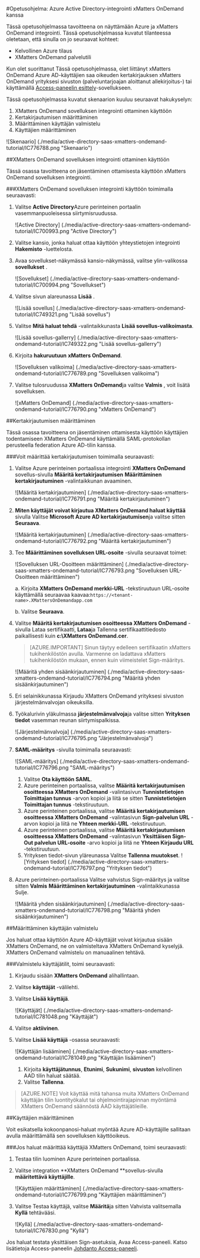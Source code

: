<properties 
    pageTitle="Opetusohjelma: Azure Active Directory integrointi xMatters OnDemand | Microsoft Azure"
    description="Opettele käyttämään xMatters OnDemand Azure Active Directory-hakemistosta käyttöön kertakirjautumisen, automaattinen valmistelu ja lisää!" 
    services="active-directory" 
    authors="jeevansd"  
    documentationCenter="na" 
    manager="femila"/>
<tags 
    ms.service="active-directory" 
    ms.devlang="na" 
    ms.topic="article" 
    ms.tgt_pltfrm="na" 
    ms.workload="identity" 
    ms.date="09/09/2016" 
    ms.author="jeedes" />

#<a name="tutorial-azure-active-directory-integration-with-xmatters-ondemand"></a>Opetusohjelma: Azure Active Directory-integrointi xMatters OnDemand kanssa
  
Tässä opetusohjelmassa tavoitteena on näyttämään Azure ja xMatters OnDemand integrointi. Tässä opetusohjelmassa kuvatut tilanteessa oletetaan, että sinulla on jo seuraavat kohteet:

-   Kelvollinen Azure tilaus
-   XMatters OnDemand palvelutili
  
Kun olet suorittanut Tässä opetusohjelmassa, olet liittänyt xMatters OnDemand Azure AD-käyttäjien saa oikeuden kertakirjauksen xMatters OnDemand yrityksesi sivuston (palveluntarjoajan aloittanut allekirjoitus-) tai käyttämällä [Access-paneelin esittely](active-directory-saas-access-panel-introduction.md)-sovellukseen.
  
Tässä opetusohjelmassa kuvatut skenaarion kuuluu seuraavat hakukyselyn:

1.  XMatters OnDemand sovelluksen integrointi ottaminen käyttöön
2.  Kertakirjautumisen määrittäminen
3.  Määrittäminen käyttäjän valmistelu
4.  Käyttäjien määrittäminen

![Skenaario] (./media/active-directory-saas-xmatters-ondemand-tutorial/IC776788.png "Skenaario")

##<a name="enabling-the-application-integration-for-xmatters-ondemand"></a>XMatters OnDemand sovelluksen integrointi ottaminen käyttöön
  
Tässä osassa tavoitteena on jäsentäminen ottamisesta käyttöön xMatters OnDemand sovelluksen integrointi.

###<a name="to-enable-the-application-integration-for-xmatters-ondemand-perform-the-following-steps"></a>XMatters OnDemand sovelluksen integrointi käyttöön toimimalla seuraavasti:

1.  Valitse **Active Directory**Azure perinteinen portaalin vasemmanpuoleisessa siirtymisruudussa.

    ![Active Directory] (./media/active-directory-saas-xmatters-ondemand-tutorial/IC700993.png "Active Directory")

2.  Valitse kansio, jonka haluat ottaa käyttöön yhteystietojen integrointi **Hakemisto** -luettelosta.

3.  Avaa sovellukset-näkymässä kansio-näkymässä, valitse ylin-valikossa **sovellukset** .

    ![Sovellukset] (./media/active-directory-saas-xmatters-ondemand-tutorial/IC700994.png "Sovellukset")

4.  Valitse sivun alareunassa **Lisää** .

    ![Lisää sovellus] (./media/active-directory-saas-xmatters-ondemand-tutorial/IC749321.png "Lisää sovellus")

5.  Valitse **Mitä haluat tehdä** -valintaikkunasta **Lisää sovellus-valikoimasta**.

    ![Lisää sovellus-gallerry] (./media/active-directory-saas-xmatters-ondemand-tutorial/IC749322.png "Lisää sovellus-gallerry")

6.  Kirjoita **hakuruutuun** **xMatters OnDemand**.

    ![Sovelluksen valikoima] (./media/active-directory-saas-xmatters-ondemand-tutorial/IC776789.png "Sovelluksen valikoima")

7.  Valitse tulosruudussa **XMatters OnDemand**ja valitse **Valmis** , voit lisätä sovelluksen.

    ![xMatters OnDemand] (./media/active-directory-saas-xmatters-ondemand-tutorial/IC776790.png "xMatters OnDemand")

##<a name="configuring-single-sign-on"></a>Kertakirjautumisen määrittäminen
  
Tässä osassa tavoitteena on jäsentäminen ottamisesta käyttöön käyttäjien todentamiseen XMatters OnDemand käyttämällä SAML-protokollan perusteella federation Azure AD-tilin kanssa.

###<a name="to-configure-single-sign-on-perform-the-following-steps"></a>Voit määrittää kertakirjautumisen toimimalla seuraavasti:

1.  Valitse Azure perinteinen portaalissa integrointi **XMatters OnDemand** sovellus-sivulla **Määritä kertakirjautumisen** **Määrittäminen kertakirjautuminen** -valintaikkunan avaaminen.

    ![Määritä kertakirjautuminen] (./media/active-directory-saas-xmatters-ondemand-tutorial/IC776791.png "Määritä kertakirjautuminen")

2.  **Miten käyttäjät voivat kirjautua XMatters OnDemand haluat käyttää** sivulla Valitse **Microsoft Azure AD kertakirjautumisen**ja valitse sitten **Seuraava**.

    ![Määritä kertakirjautuminen] (./media/active-directory-saas-xmatters-ondemand-tutorial/IC776792.png "Määritä kertakirjautuminen")

3.  Tee **Määrittäminen sovelluksen URL-osoite** -sivulla seuraavat toimet:

    ![Sovelluksen URL-Osoitteen määrittäminen] (./media/active-directory-saas-xmatters-ondemand-tutorial/IC776793.png "Sovelluksen URL-Osoitteen määrittäminen")

    a. Kirjoita **XMatters OnDemand merkki-URL** -tekstiruutuun URL-osoite käyttämällä seuraavaa kaavaa:`https://<tenant-name>.XMattersOnDemandapp.com`

    b. Valitse **Seuraava**.


4.  Valitse **Määritä kertakirjautumisen osoitteessa XMatters OnDemand** -sivulla Lataa sertifikaatti, **Lataa**ja Tallenna sertifikaattitiedosto paikallisesti kuin **c:\\XMatters OnDemand.cer**.

    >[AZURE.IMPORTANT] Sinun täytyy edelleen sertifikaatin xMatters tukihenkilöstön avulla. Varmenne on ladattava xMatters tukihenkilöstön mukaan, ennen kuin viimeistelet Sign-määritys.

    ![Määritä yhden sisäänkirjautuminen] (./media/active-directory-saas-xmatters-ondemand-tutorial/IC776794.png "Määritä yhden sisäänkirjautuminen")

5.  Eri selainikkunassa Kirjaudu XMatters OnDemand yrityksesi sivuston järjestelmänvalvojan oikeuksilla.

6.  Työkalurivin yläkulmassa **järjestelmänvalvoja**ja valitse sitten **Yrityksen tiedot** vasemman reunan siirtymispalkissa.

    ![Järjestelmänvalvoja] (./media/active-directory-saas-xmatters-ondemand-tutorial/IC776795.png "Järjestelmänvalvoja")

7.  **SAML-määritys** -sivulla toimimalla seuraavasti:

    ![SAML-määritys] (./media/active-directory-saas-xmatters-ondemand-tutorial/IC776796.png "SAML-määritys")

    1.  Valitse **Ota käyttöön SAML**.
    2.  Azure perinteinen portaalissa, valitse **Määritä kertakirjautumisen osoitteessa XMatters OnDemand** -valintasivun **Tunnistetietojen Toimittajan tunnus** -arvon kopioi ja liitä se sitten **Tunnistetietojen Toimittajan tunnus** -tekstiruutuun.
    3.  Azure perinteinen portaalissa, valitse **Määritä kertakirjautumisen osoitteessa XMatters OnDemand** -valintasivun **Sign-palvelun URL** -arvon kopioi ja liitä ne **Yhteen merkki-URL** -tekstiruutuun.
    4.  Azure perinteinen portaalissa, valitse **Määritä kertakirjautumisen osoitteessa XMatters OnDemand** -valintasivun **Yksittäisen Sign-Out palvelun URL-osoite** -arvo kopioi ja liitä ne **Yhteen Kirjaudu URL** -tekstiruutuun.
    5.  Yrityksen tiedot-sivun yläreunassa Valitse **Tallenna muutokset**.
        ![Yrityksen tiedot] (./media/active-directory-saas-xmatters-ondemand-tutorial/IC776797.png "Yrityksen tiedot")

8.  Azure perinteinen-portaalissa Valitse vahvistus Sign-määritys ja valitse sitten **Valmis** **Määrittäminen kertakirjautuminen** -valintaikkunassa Sulje.

    ![Määritä yhden sisäänkirjautuminen] (./media/active-directory-saas-xmatters-ondemand-tutorial/IC776798.png "Määritä yhden sisäänkirjautuminen")

##<a name="configuring-user-provisioning"></a>Määrittäminen käyttäjän valmistelu
  
Jos haluat ottaa käyttöön Azure AD-käyttäjät voivat kirjautua sisään XMatters OnDemand, ne on valmisteltava XMatters OnDemand kyselyjä.  
XMatters OnDemand valmistelu on manuaalinen tehtävä.

###<a name="to-provision-a-user-accounts-perform-the-following-steps"></a>Valmistelu käyttäjätilit, toimi seuraavasti:

1.  Kirjaudu sisään **XMatters OnDemand** alihallintaan.

2.  Valitse **käyttäjät** -välilehti.

3.  Valitse **Lisää käyttäjä**.

    ![Käyttäjät] (./media/active-directory-saas-xmatters-ondemand-tutorial/IC781048.png "Käyttäjät")

4.  Valitse **aktiivinen**.

5.  Valitse **Lisää käyttäjä** -osassa seuraavasti:

    ![Käyttäjän lisääminen] (./media/active-directory-saas-xmatters-ondemand-tutorial/IC781049.png "Käyttäjän lisääminen")

    1.  Kirjoita **käyttäjätunnus**, **Etunimi**, **Sukunimi**, **sivuston** kelvollinen AAD tilin haluat säätää.
    2.  Valitse **Tallenna**.

>[AZURE.NOTE] Voit käyttää mitä tahansa muita XMatters OnDemand käyttäjän tilin luontityökalut tai ohjelmointirajapinnan myöntämä XMatters OnDemand säännöstä AAD käyttäjätileille.

##<a name="assigning-users"></a>Käyttäjien määrittäminen
  
Voit esikatsella kokoonpanosi-haluat myöntää Azure AD-käyttäjille sallitaan avulla määrittämällä sen sovelluksen käyttöoikeus.

###<a name="to-assign-users-to-xmatters-ondemand-perform-the-following-steps"></a>Jos haluat määrittää käyttäjiä XMatters OnDemand, toimi seuraavasti:

1.  Testaa tilin luominen Azure perinteinen portaalissa.

2.  Valitse integration **XMatters OnDemand **sovellus-sivulla **määritettävä käyttäjille**.

    ![Käyttäjien määrittäminen] (./media/active-directory-saas-xmatters-ondemand-tutorial/IC776799.png "Käyttäjien määrittäminen")

3.  Valitse Testaa käyttäjä, valitse **Määritä**ja sitten Vahvista valitsemalla **Kyllä** tehtävääsi.

    ![Kyllä] (./media/active-directory-saas-xmatters-ondemand-tutorial/IC767830.png "Kyllä")
  
Jos haluat testata yksittäisen Sign-asetuksia, Avaa Access-paneeli. Katso lisätietoja Access-paneelin [Johdanto Access-paneeli](active-directory-saas-access-panel-introduction.md).